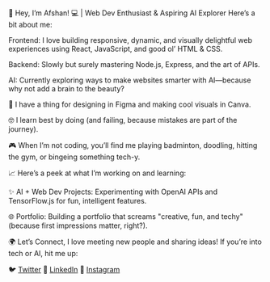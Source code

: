 👋 Hey, I’m Afshan! 💻 | Web Dev Enthusiast & Aspiring AI Explorer
Here’s a bit about me:

Frontend: I love building responsive, dynamic, and visually delightful web experiences using React, JavaScript, and good ol’ HTML & CSS.

Backend: Slowly but surely mastering Node.js, Express, and the art of APIs.

AI: Currently exploring ways to make websites smarter with AI—because why not add a brain to the beauty?

🎨 I have a thing for designing in Figma and making cool visuals in Canva.

🤓 I learn best by doing (and failing, because mistakes are part of the journey).

🎮 When I’m not coding, you’ll find me playing badminton, doodling, hitting the gym, or bingeing something tech-y.

📈 Here’s a peek at what I’m working on and learning:

✨ AI + Web Dev Projects: Experimenting with OpenAI APIs and TensorFlow.js for fun, intelligent features.

🌐 Portfolio: Building a portfolio that screams "creative, fun, and techy" (because first impressions matter, right?).


🌍 Let’s Connect, I love meeting new people and sharing ideas! If you’re into tech or AI, hit me up:


🐦 [Twitter](https://x.com/afshannkhan)
💼 [LinkedIn](https://www.linkedin.com/in/afshan-khan-/)
📸 [Instagram](https://www.instagram.com/afsha72_/)
